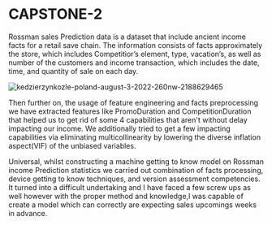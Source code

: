 # CAPSTONE-2
Rossman sales Prediction data is a dataset that include ancient income facts for a retail save chain. The information consists of facts approximately the store, which includes Competitior’s element, type, vacation’s, as well as number of the customers and income transaction, which includes the date, time, and quantity of sale on each day.

![kedzierzynkozle-poland-august-3-2022-260nw-2188629465](https://user-images.githubusercontent.com/119883273/221607592-2c5deb6a-e8d4-4a1c-a32e-3e35211ee503.jpg)











Then further on, the usage of feature engineering and facts preprocessing we have extracted features like PromoDuration and CompetitionDuration that helped us to get rid of some 4 capabilities that aren't without delay impacting our income. We additionally tried to get a few impacting capabilities via eliminating multicollinearity by lowering the diverse inflation aspect(VIF) of the unbiased variables.



Universal, whilst constructing a machine getting to know model on Rossman income Prediction statistics we carried out combination of facts processing, device getting to know techniques, and version assessment competencies. It turned into a difficult undertaking and I have faced a few screw ups as well however with the proper method and knowledge,I was capable of create a model which can correctly are expecting sales upcomings weeks in advance.
